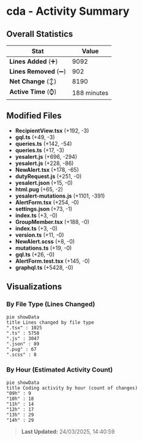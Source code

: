 # cda - Activity Summary 

## Overall Statistics

| Stat                   | Value                                                             |
| ---------------------- | ----------------------------------------------------------------- |
| **Lines Added** (➕)   | 9092                                          |
| **Lines Removed** (➖) | 902                                        |
| **Net Change** (↕)    | 8190                |
| **Active Time** (⌚)   | 188 minutes |


## Modified Files
- **RecipientView.tsx** (+192, -3)
- **gql.ts** (+49, -3)
- **queries.ts** (+142, -54)
- **queries.ts** (+17, -3)
- **yesalert.js** (+696, -294)
- **yesalert.js** (+228, -86)
- **NewAlert.tsx** (+178, -65)
- **dutyRequest.js** (+251, -0)
- **yesalert.json** (+15, -0)
- **html.pug** (+65, -2)
- **yesalert-mutations.js** (+1101, -391)
- **AlertForm.tsx** (+254, -0)
- **settings.json** (+73, -1)
- **index.ts** (+3, -0)
- **GroupMember.tsx** (+188, -0)
- **index.ts** (+3, -0)
- **version.ts** (+11, -0)
- **NewAlert.scss** (+8, -0)
- **mutations.ts** (+19, -0)
- **gql.ts** (+26, -0)
- **AlertForm.test.tsx** (+145, -0)
- **graphql.ts** (+5428, -0)

## Visualizations

### By File Type (Lines Changed)

```mermaid
pie showData
title Lines changed by file type
".tsx" : 1025
".ts" : 5758
".js" : 3047
".json" : 89
".pug" : 67
".scss" : 8
```

### By Hour (Estimated Activity Count)

```mermaid
pie showData
title Coding activity by hour (count of changes)
"09h" : 9
"10h" : 18
"11h" : 14
"12h" : 17
"13h" : 29
"14h" : 29
```


> **Last Updated:** 24/03/2025, 14:40:59